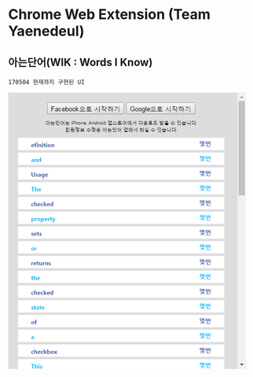 # Chrome Web Extension (Team Yaenedeul)

## 아는단어(WIK : Words I Know)

    170504 현재까지 구현된 UI
    
![구성UI화면](preview/wik_ui_170504.png) 